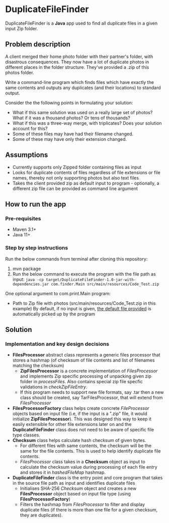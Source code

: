 # DuplicateFileFinder
DuplicateFileFinder is a **Java** app used to find all duplicate files in a given input Zip folder.

## Problem description
A client merged their home photo folder with their partner's folder, with disastrous consequences. They now have a lot of duplicate photos in different places in the folder structure. They've provided a .zip of this photos folder.

Write a command-line program which finds files which have exactly the same contents and outputs any duplicates (and their locations) to standard output.
 

Consider the the following points in formulating your solution:

* What if this same solution was used on a really large set of photos? What if it was a thousand photos? Or tens of thousands?
* What if this was a three-way merge, with triplicates? Does your solution account for this?
* Some of these files may have had their filename changed.
* Some of these may have only their extension changed.

 
## Assumptions
* Currently supports only Zipped folder containing files as input
* Looks for duplicate contents of files regardless of file extensions or file names, thereby not only supporting photos but also text files
* Takes the client provided zip as default input to program - optionally, a different zip file can be provided as command line argument

## How to run the app

### Pre-requisites

* Maven 3.1+
* Java 11+

### Step by step instructions

Run the below commands from terminal after cloning this repository:
1. mvn package
2. Run the below command to execute the program with the file path as input: 
```java -cp target/DuplicateFileFinder-1.0-jar-with-dependencies.jar com.finder.Main src/main/resources/Code_Test.zip```

One optional argument to com.print.Main program:
* Path to Zip file with photos (src/main/resources/Code_Test.zip in this example)
By default, if no input is given, [the default file provided](src/main/resources/Code_Test.zip) is automatically picked up by the program

## Solution

### Implementation and key design decisions

* **FilesProcessor** abstract class represents a generic files processor that stores a hashmap (of checksum of file contents and list of filenames matching the checksum)
  * **ZipFilesProcessor** is a concrete implementation of _FilesProcessor_ and implements Zip specific processing of unpacking given zip folder in _processFiles_. Also contains special zip file specfic validations in _checkZipFileEntry_.
  * If this program needs to support new file formats, say .tar then a new class should be created, say TarFilesProcessor, that will extend from _FilesProcessor_
* **FilesProcessorFactory** class helps create concrete _FileProcessor_ objects based on input file (i.e, if the input is a ".zip" file, it would initialize 
**ZipFilesProcessor**). This was designed this way to keep it easily extensible for other file extensions later on and the **DuplicateFileFinder** class does not need to be aware of specific file type classes.
* **Checksum** class helps calculate hash checksum of given bytes. 
  * For different files with same contents, the checksum will be the same for the file contents. This is used to help identify duplicate file contents.
  * _FilesProcessor_ class takes in a **Checksum** object as input to calculate the checksum value during processing of each file entry and stores it in _hashedFileMap_ hashmap.
* **DuplicateFileFinder** class is the entry point and core program that takes in the source file path as input and identifies duplicate files
  * Initialises SHA-256 _Checksum_ object and creates a new **FilesProcessor** object based on input file type (using **FilesProcessorFactory**)
  * Filters the hashmap from _FilesProcessor_ to filter and display duplicate files (if there is more than one file for a given checksum, they are duplicates).

